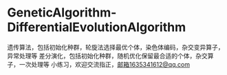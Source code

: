 # GeneticAlgorithm-DifferentialEvolutionAlgorithm
遗传算法，包括初始化种群，轮旋法选择最优个体，染色体编码，杂交变异算子，异常处理等
差分演化，包括初始化种群，随机优化保留最合适的个体，杂交算子，一次处理等
小练习，欢迎交流指正，邮箱1635341612@qq.com
